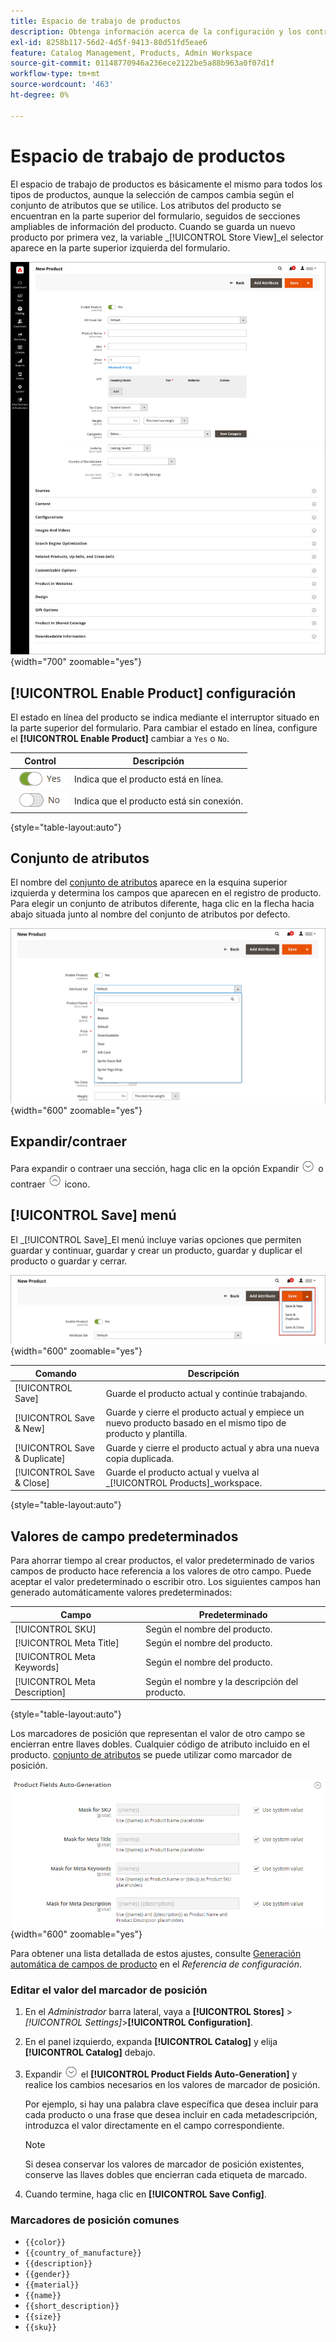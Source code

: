 ```yaml
---
title: Espacio de trabajo de productos
description: Obtenga información acerca de la configuración y los controles disponibles en el espacio de trabajo del producto.
exl-id: 8258b117-56d2-4d5f-9413-80d51fd5eae6
feature: Catalog Management, Products, Admin Workspace
source-git-commit: 01148770946a236ece2122be5a88b963a0f07d1f
workflow-type: tm+mt
source-wordcount: '463'
ht-degree: 0%

---
```


# Espacio de trabajo de productos

El espacio de trabajo de productos es básicamente el mismo para todos los tipos de productos, aunque la selección de campos cambia según el conjunto de atributos que se utilice. Los atributos del producto se encuentran en la parte superior del formulario, seguidos de secciones ampliables de información del producto. Cuando se guarda un nuevo producto por primera vez, la variable _[!UICONTROL Store View]_el selector aparece en la parte superior izquierda del formulario.

![Espacio de trabajo de productos](./assets/product-workspace-ee.png){width="700" zoomable="yes"}

## [!UICONTROL Enable Product] configuración

El estado en línea del producto se indica mediante el interruptor situado en la parte superior del formulario. Para cambiar el estado en línea, configure el **[!UICONTROL Enable Product]** cambiar a `Yes` o `No`.

| Control | Descripción |
|-------- | ----------- |
| ![Alternar sí](../assets/toggle-yes.png) | Indica que el producto está en línea. |
| ![Alternar no](../assets/toggle-no.png) | Indica que el producto está sin conexión. |

{style="table-layout:auto"}

## Conjunto de atributos

El nombre del [conjunto de atributos](attribute-sets.md) aparece en la esquina superior izquierda y determina los campos que aparecen en el registro de producto. Para elegir un conjunto de atributos diferente, haga clic en la flecha hacia abajo situada junto al nombre del conjunto de atributos por defecto.

![Conjunto de atributos](./assets/product-attribute-set.png){width="600" zoomable="yes"}

## Expandir/contraer

Para expandir o contraer una sección, haga clic en la opción Expandir ![Selector de expansión](../assets/icon-display-expand.png) o contraer ![Contraer selector](../assets/icon-display-collapse.png) icono.

## [!UICONTROL Save] menú

El _[!UICONTROL Save]_El menú incluye varias opciones que permiten guardar y continuar, guardar y crear un producto, guardar y duplicar el producto o guardar y cerrar.

![Menú Guardar](./assets/product-save-menu.png){width="600" zoomable="yes"}

| Comando | Descripción |
|--- |--- |
| [!UICONTROL Save] | Guarde el producto actual y continúe trabajando. |
| [!UICONTROL Save & New] | Guarde y cierre el producto actual y empiece un nuevo producto basado en el mismo tipo de producto y plantilla. |
| [!UICONTROL Save & Duplicate] | Guarde y cierre el producto actual y abra una nueva copia duplicada. |
| [!UICONTROL Save & Close] | Guarde el producto actual y vuelva al _[!UICONTROL Products]_workspace. |

{style="table-layout:auto"}

## Valores de campo predeterminados

Para ahorrar tiempo al crear productos, el valor predeterminado de varios campos de producto hace referencia a los valores de otro campo. Puede aceptar el valor predeterminado o escribir otro. Los siguientes campos han generado automáticamente valores predeterminados:

| Campo | Predeterminado |
|----- |------- |
| [!UICONTROL SKU] | Según el nombre del producto. |
| [!UICONTROL Meta Title] | Según el nombre del producto. |
| [!UICONTROL Meta Keywords] | Según el nombre del producto. |
| [!UICONTROL Meta Description] | Según el nombre y la descripción del producto. |

{style="table-layout:auto"}

Los marcadores de posición que representan el valor de otro campo se encierran entre llaves dobles. Cualquier código de atributo incluido en el producto. [conjunto de atributos](attribute-sets.md) se puede utilizar como marcador de posición.

![Generación automática de campos de producto](../configuration-reference/catalog/assets/catalog-product-fields-auto-generation.png){width="600" zoomable="yes"}

Para obtener una lista detallada de estos ajustes, consulte [Generación automática de campos de producto](../configuration-reference/catalog/catalog.md#product-fields-auto-generation) en el _Referencia de configuración_.

### Editar el valor del marcador de posición

1. En el _Administrador_ barra lateral, vaya a **[!UICONTROL Stores]** > _[!UICONTROL Settings]_>**[!UICONTROL Configuration]**.

1. En el panel izquierdo, expanda **[!UICONTROL Catalog]** y elija **[!UICONTROL Catalog]** debajo.

1. Expandir ![Selector de expansión](../assets/icon-display-expand.png) el **[!UICONTROL Product Fields Auto-Generation]** y realice los cambios necesarios en los valores de marcador de posición.

   Por ejemplo, si hay una palabra clave específica que desea incluir para cada producto o una frase que desea incluir en cada metadescripción, introduzca el valor directamente en el campo correspondiente.

   >[!NOTE]
   >
   >Si desea conservar los valores de marcador de posición existentes, conserve las llaves dobles que encierran cada etiqueta de marcado.

1. Cuando termine, haga clic en **[!UICONTROL Save Config]**.

### Marcadores de posición comunes

- `{{color}}`
- `{{country_of_manufacture}}`
- `{{description}}`
- `{{gender}}`
- `{{material}}`
- `{{name}}`
- `{{short_description}}`
- `{{size}}`
- `{{sku}}`
